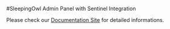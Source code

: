 #SleepingOwl Admin Panel with Sentinel Integration


Please check our [Documentation Site](http://docs.pseudoagentur.de/) for detailed informations.
